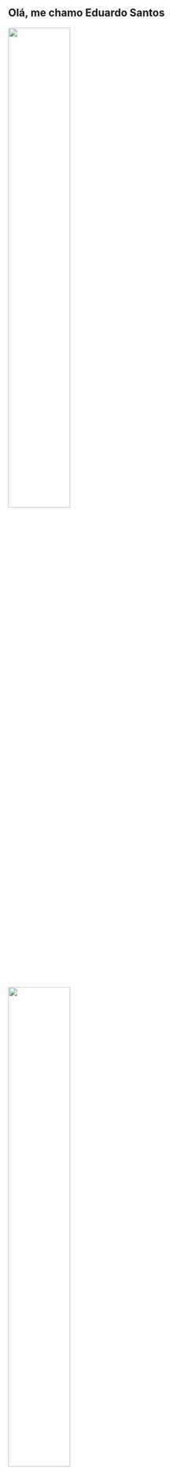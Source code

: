 ## Olá, me chamo Eduardo Santos

<div style="display: inline_block">
  <a href="https://github.com/edus3k" \>
  <img height="50%" align="top" src="https://github-readme-stats.vercel.app/api?username=edus3k&count_private=true&show_icons=true&include_all_commits=true&theme=dracula" />
  <img height="50%" align="top" src="https://github-readme-stats.vercel.app/api/top-langs/?username=edus3k&layout=compact&&theme=dracula" />
</div>
  
##
  
<div style="display: inline_block" align="center"><br>
  <img align="center" alt="edu-java" eight="35" width="45" src="https://cdn.jsdelivr.net/gh/devicons/devicon/icons/java/java-original.svg" />
  <img align="center" alt="edu-python" eight="35" width="45" src="https://cdn.jsdelivr.net/gh/devicons/devicon/icons/python/python-original.svg" />
  
  <img align="center" alt="edu-html5" eight="35" width="45" src="https://cdn.jsdelivr.net/gh/devicons/devicon/icons/html5/html5-original.svg" />
  <img align="center" alt="edu-css3" eight="35" width="45" src="https://cdn.jsdelivr.net/gh/devicons/devicon/icons/css3/css3-original.svg" />
  <img align="center" alt="edu-javascript" eight="35" width="45" src="https://cdn.jsdelivr.net/gh/devicons/devicon/icons/javascript/javascript-original.svg" />
  
  <img align="center" alt="edu-react" eight="35" width="45" src="https://cdn.jsdelivr.net/gh/devicons/devicon/icons/react/react-original.svg" />
  <img align="center" alt="edu-nodejs" eight="35" width="45" src="https://cdn.jsdelivr.net/gh/devicons/devicon/icons/nodejs/nodejs-original.svg" />
  
  <img align="center" alt="edu-mysql" eight="35" width="45" src="https://cdn.jsdelivr.net/gh/devicons/devicon/icons/mysql/mysql-original-wordmark.svg" />
  
</div><br>

##
